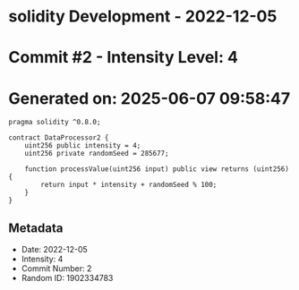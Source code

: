 ﻿# solidity Development - 2022-12-05
# Commit #2 - Intensity Level: 4
# Generated on: 2025-06-07 09:58:47
```solidity
pragma solidity ^0.8.0;

contract DataProcessor2 {
    uint256 public intensity = 4;
    uint256 private randomSeed = 285677;

    function processValue(uint256 input) public view returns (uint256) {
        return input * intensity + randomSeed % 100;
    }
}
```
## Metadata
- Date: 2022-12-05
- Intensity: 4
- Commit Number: 2
- Random ID: 1902334783
